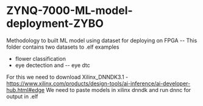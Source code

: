 # ZYNQ-7000-ML-model-deployment-ZYBO
Methodology to built ML model using dataset for deploying on FPGA
-- This folder contains two datasets to .elf examples 
  - flower classification
  - eye dectection and -- eye dtc
  
 For this we need to download Xilinx_DNNDK3.1 - https://www.xilinx.com/products/design-tools/ai-inference/ai-developer-hub.html#edge 
  We need to paste models in xilinx dnndk and run dnnc for output in .elf
